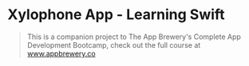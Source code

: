 # Xylophone App - Learning Swift

> This is a companion project to The App Brewery's Complete App Development Bootcamp, check out the full course at www.appbrewery.co
